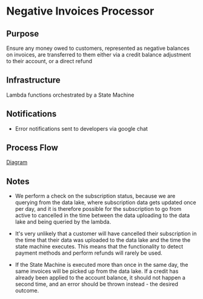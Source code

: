 # Negative Invoices Processor

## Purpose

Ensure any money owed to customers, represented as negative balances on invoices, are transferred to them either via a credit balance adjustment to their account, or a direct refund

## Infrastructure

Lambda functions orchestrated by a State Machine

## Notifications

- Error notifications sent to developers via google chat

## Process Flow

[Diagram](https://docs.google.com/drawings/d/1FDyLUv1NWBwglfstUrDveRpwBchWwt3zbWAV3G5SFsI/edit?usp=sharing)

## Notes

- We perform a check on the subscription status, because we are querying from the data lake, where subscription data gets updated once per day, and it is therefore possible for the subscription to go from active to cancelled in the time between the data uploading to the data lake and being queried by the lambda.

- It's very unlikely that a customer will have cancelled their subscription in the time that their data was uploaded to the data lake and the time the state machine executes. This means that the functionality to detect payment methods and perform refunds will rarely be used.

- If the State Machine is executed more than once in the same day, the same invoices will be picked up from the data lake. If a credit has already been applied to the account balance, it should not happen a second time, and an error should be thrown instead - the desired outcome.
